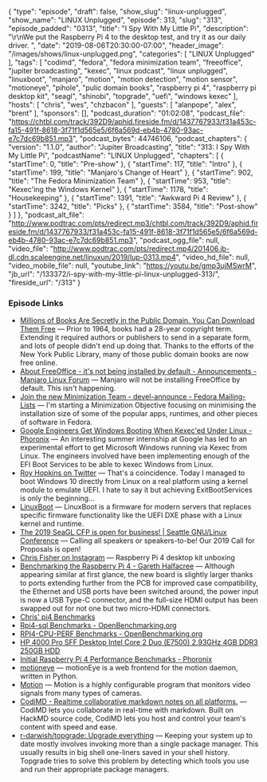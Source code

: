 {
  "type": "episode",
  "draft": false,
  "show_slug": "linux-unplugged",
  "show_name": "LINUX Unplugged",
  "episode": 313,
  "slug": "313",
  "episode_padded": "0313",
  "title": "I Spy With My Little Pi",
  "description": "\r\nWe put the Raspberry Pi 4 to the desktop test, and try it as our daily driver. ",
  "date": "2019-08-06T20:30:00-07:00",
  "header_image": "/images/shows/linux-unplugged.png",
  "categories": [
    "LINUX Unplugged"
  ],
  "tags": [
    "codimd",
    "fedora",
    "fedora minimization team",
    "freeoffice",
    "jupiter broadcasting",
    "kexec",
    "linux podcast",
    "linux unplugged",
    "linuxboot",
    "manjaro",
    "motion",
    "motion detection",
    "motion sensor",
    "motioneye",
    "pihole",
    "pulic domain books",
    "raspberry pi 4",
    "raspberry pi desktop kit",
    "seagl",
    "shinobi",
    "topgrade",
    "uefi",
    "windows kexec"
  ],
  "hosts": [
    "chris",
    "wes",
    "chzbacon"
  ],
  "guests": [
    "alanpope",
    "alex",
    "brent"
  ],
  "sponsors": [],
  "podcast_duration": "01:02:08",
  "podcast_file": "https://chtbl.com/track/392D9/aphid.fireside.fm/d/1437767933/f31a453c-fa15-491f-8618-3f71f1d565e5/6f6a569d-eb4b-4780-93ac-e7c7dc69b851.mp3",
  "podcast_bytes": 44746106,
  "podcast_chapters": {
    "version": "1.1.0",
    "author": "Jupiter Broadcasting",
    "title": "313: I Spy With My Little Pi",
    "podcastName": "LINUX Unplugged",
    "chapters": [
      {
        "startTime": 0,
        "title": "Pre-show"
      },
      {
        "startTime": 117,
        "title": "Intro"
      },
      {
        "startTime": 199,
        "title": "Manjaro's Change of Heart"
      },
      {
        "startTime": 902,
        "title": "The Fedora Minimization Team"
      },
      {
        "startTime": 953,
        "title": "Kexec'ing the Windows Kernel"
      },
      {
        "startTime": 1178,
        "title": "Housekeeping"
      },
      {
        "startTime": 1391,
        "title": "Awkward Pi 4 Review"
      },
      {
        "startTime": 3242,
        "title": "Picks"
      },
      {
        "startTime": 3584,
        "title": "Post-show"
      }
    ]
  },
  "podcast_alt_file": "http://www.podtrac.com/pts/redirect.mp3/chtbl.com/track/392D9/aphid.fireside.fm/d/1437767933/f31a453c-fa15-491f-8618-3f71f1d565e5/6f6a569d-eb4b-4780-93ac-e7c7dc69b851.mp3",
  "podcast_ogg_file": null,
  "video_file": "http://www.podtrac.com/pts/redirect.mp4/201406.jb-dl.cdn.scaleengine.net/linuxun/2019/lup-0313.mp4",
  "video_hd_file": null,
  "video_mobile_file": null,
  "youtube_link": "https://youtu.be/gmp3ujMSwrM",
  "jb_url": "/133372/i-spy-with-my-little-pi-linux-unplugged-313/",
  "fireside_url": "/313"
}


### Episode Links

  * [Millions of Books Are Secretly in the Public Domain. You Can Download Them Free](https://news.slashdot.org/story/19/08/06/1723220/millions-of-books-are-secretly-in-the-public-domain-you-can-download-them-free?utm_source=rss1.0mainlinkanon&utm_medium=feed "Millions of Books Are Secretly in the Public Domain. You Can Download Them Free") — Prior to 1964, books had a 28-year copyright term. Extending it required authors or publishers to send in a separate form, and lots of people didn't end up doing that. Thanks to the efforts of the New York Public Library, many of those public domain books are now free online.
  * [About FreeOffice - it's not being installed by default - Announcements - Manjaro Linux Forum](https://forum.manjaro.org/t/about-freeoffice-its-not-being-installed-by-default/97297 "About FreeOffice - it's not being installed by default - Announcements - Manjaro Linux Forum") — Manjaro will not be installing FreeOffice by default. This isn't happening.
  * [Join the new Minimization Team - devel-announce - Fedora Mailing-Lists](https://lists.fedoraproject.org/archives/list/devel-announce@lists.fedoraproject.org/thread/KJ25KBVKZMG7JYJMBPOEHWYG5BD63L4P/ "Join the new Minimization Team - devel-announce - Fedora Mailing-Lists") — I'm starting a Minimization Objective focusing on minimising the installation size of some of the popular apps, runtimes, and other pieces of software in Fedora.
  * [Google Engineers Get Windows Booting When Kexec'ed Under Linux - Phoronix](https://www.phoronix.com/scan.php?page=news_item&px=Google-Kexec-Windows-Linux "Google Engineers Get Windows Booting When Kexec'ed Under Linux - Phoronix") — An interesting summer internship at Google has led to an experimental effort to get Microsoft Windows running via Kexec from Linux. The engineers involved have been implementing enough of the EFI Boot Services to be able to kexec Windows from Linux. 
  * [Roy Hopkins on Twitter](https://twitter.com/rd_hopkins/status/1154888315092557824 "Roy Hopkins on Twitter") — That's a coincidence. Today I managed to boot Windows 10 directly from Linux on a real platform using a kernel module to emulate UEFI. I hate to say it but achieving ExitBootServices is only the beginning... 
  * [LinuxBoot](https://www.linuxboot.org/ "LinuxBoot") — LinuxBoot is a firmware for modern servers that replaces specific firmware functionality like the UEFI DXE phase with a Linux kernel and runtime. 
  * [The 2019 SeaGL CFP is open for business! | Seattle GNU/Linux Conference](https://seagl.org/news/2019/06/25/CFP-open.html "The 2019 SeaGL CFP is open for business! | Seattle GNU/Linux Conference") — Calling all speakers or speakers-to-be! Our 2019 Call for Proposals is open! 
  * [Chris Fisher on Instagram](https://www.instagram.com/p/B0xDczvp8wp/ "Chris Fisher on Instagram") — Raspberry Pi 4 desktop kit unboxing 
  * [Benchmarking the Raspberry Pi 4 - Gareth Halfacree](https://medium.com/@ghalfacree/benchmarking-the-raspberry-pi-4-73e5afbcd54b "Benchmarking the Raspberry Pi 4 - Gareth Halfacree") — Although appearing similar at first glance, the new board is slightly larger thanks to ports extending further from the PCB for improved case compatibility, the Ethernet and USB ports have been switched around, the power input is now a USB Type-C connector, and the full-size HDMI output has been swapped out for not one but two micro-HDMI connectors. 
  * [Chris' pi4 Benchmarks](https://openbenchmarking.org/result/1907309-HV-PI4TESTS924 "Chris' pi4 Benchmarks")
  * [Rpi4-sql Benchmarks - OpenBenchmarking.org](https://openbenchmarking.org/result/1907315-HV-RPI4SQL9141 "Rpi4-sql Benchmarks - OpenBenchmarking.org")
  * [RPI4-CPU-PERF Benchmarks - OpenBenchmarking.org](https://openbenchmarking.org/result/1908029-HV-RPI4CPUPE44 "RPI4-CPU-PERF Benchmarks - OpenBenchmarking.org")
  * [HP 4000 Pro SFF Desktop Intel Core 2 Duo (E7500) 2.93GHz 4GB DDR3 250GB HDD](https://www.pcliquidations.com/p69125-hp-4000-pro-sff?utm_campaign=Weekly%208-6-19%20DualCore%20PC%20%28QM7LV5%29&utm_medium=email&utm_source=Active%20in%20Last%2012%20Months%20%28%2B%20Signups%29&_ke=eyJrbF9lbWFpbCI6ICJwc2hhcGlyb0BoaXMuY29tIiwgImtsX2NvbXBhbnlfaWQiOiAiSkpZcVdLIn0%3D "HP 4000 Pro SFF Desktop Intel Core 2 Duo \(E7500\) 2.93GHz 4GB DDR3 250GB HDD")
  * [Initial Raspberry Pi 4 Performance Benchmarks - Phoronix](https://www.phoronix.com/scan.php?page=article&item=raspberry-pi4-benchmarks&num=2 "Initial Raspberry Pi 4 Performance Benchmarks - Phoronix")
  * [motioneye](https://github.com/ccrisan/motioneye/wiki "motioneye") — motionEye is a web frontend for the motion daemon, written in Python. 
  * [Motion](https://motion-project.github.io/ "Motion") — Motion is a highly configurable program that monitors video signals from many types of cameras. 
  * [CodiMD - Realtime collaborative markdown notes on all platforms.](https://github.com/hackmdio/codimd "CodiMD - Realtime collaborative markdown notes on all platforms.") — CodiMD lets you collaborate in real-time with markdown. Built on HackMD source code, CodiMD lets you host and control your team's content with speed and ease. 
  * [r-darwish/topgrade: Upgrade everything](https://github.com/r-darwish/topgrade "r-darwish/topgrade: Upgrade everything") — Keeping your system up to date mostly involves invoking more than a single package manager. This usually results in big shell one-liners saved in your shell history. Topgrade tries to solve this problem by detecting which tools you use and run their appropriate package managers. 


